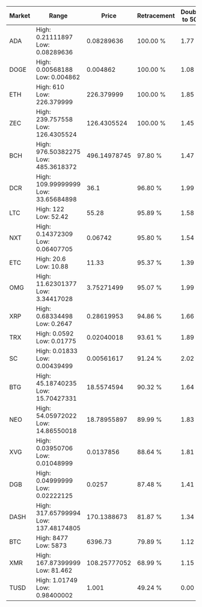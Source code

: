 | Market | Range | Price| Retracement | Doubles to 50% |
| --- | --- | --- | --- | --- |
| ADA | High: 0.21111897<br />Low: 0.08289636 | 0.08289636 | 100.00 % | 1.77 |
| DOGE | High: 0.00568188<br />Low: 0.004862 | 0.004862 | 100.00 % | 1.08 |
| ETH | High: 610<br />Low: 226.379999 | 226.379999 | 100.00 % | 1.85 |
| ZEC | High: 239.757558<br />Low: 126.4305524 | 126.4305524 | 100.00 % | 1.45 |
| BCH | High: 976.50382275<br />Low: 485.3618372 | 496.14978745 | 97.80 % | 1.47 |
| DCR | High: 109.99999999<br />Low: 33.65684898 | 36.1 | 96.80 % | 1.99 |
| LTC | High: 122<br />Low: 52.42 | 55.28 | 95.89 % | 1.58 |
| NXT | High: 0.14372309<br />Low: 0.06407705 | 0.06742 | 95.80 % | 1.54 |
| ETC | High: 20.6<br />Low: 10.88 | 11.33 | 95.37 % | 1.39 |
| OMG | High: 11.62301377<br />Low: 3.34417028 | 3.75271499 | 95.07 % | 1.99 |
| XRP | High: 0.68334498<br />Low: 0.2647 | 0.28619953 | 94.86 % | 1.66 |
| TRX | High: 0.0592<br />Low: 0.01775 | 0.02040018 | 93.61 % | 1.89 |
| SC | High: 0.01833<br />Low: 0.00439499 | 0.00561617 | 91.24 % | 2.02 |
| BTG | High: 45.18740235<br />Low: 15.70427331 | 18.5574594 | 90.32 % | 1.64 |
| NEO | High: 54.05972022<br />Low: 14.86550018 | 18.78955897 | 89.99 % | 1.83 |
| XVG | High: 0.03950706<br />Low: 0.01048999 | 0.0137856 | 88.64 % | 1.81 |
| DGB | High: 0.04999999<br />Low: 0.02222125 | 0.0257 | 87.48 % | 1.41 |
| DASH | High: 317.65799994<br />Low: 137.48174805 | 170.1388673 | 81.87 % | 1.34 |
| BTC | High: 8477<br />Low: 5873 | 6396.73 | 79.89 % | 1.12 |
| XMR | High: 167.87399999<br />Low: 81.462 | 108.25777052 | 68.99 % | 1.15 |
| TUSD | High: 1.01749<br />Low: 0.98400002 | 1.001 | 49.24 % | 0.00 |
